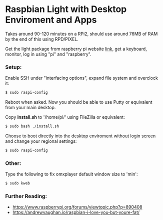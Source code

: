 
# Raspbian Light with Desktop Enviroment and Apps

Takes around 90-120 minutes on a RPi2, should use around 76MB of RAM by the end of this using RPD/PIXEL.

Get the light package from raspberry pi website [link](https://www.raspberrypi.org/downloads/raspbian/), get a keyboard, monitor, log in using "pi" and "raspberry".

### Setup:
Enable SSH under "interfacing options", expand file system and overclock it:
```sh
$ sudo raspi-config
```
Reboot when asked. Now you should be able to use Putty or equivalent from your main desktop.

Copy **install.sh** to '/home/pi/' using FileZilla or equivalent:
```sh
$ sudo bash ./install.sh
```
Choose to boot directly into the desktop enviroment without login screen and change your regional settings:
```sh
$ sudo raspi-config
```
### Other:
Type the following to fix omxplayer default window size to 'min':
```sh
$ sudo kweb
```

### Further Reading:
- https://www.raspberrypi.org/forums/viewtopic.php?p=890408
- https://andrewvaughan.io/raspbian-i-love-you-but-youre-fat/

